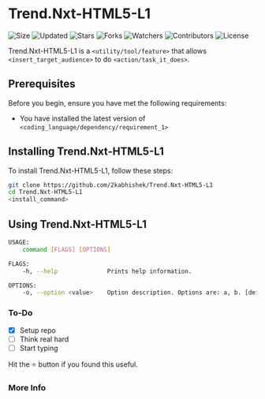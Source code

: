 # Trend.Nxt-HTML5-L1

![Size](https://img.shields.io/github/repo-size/2kabhishek/Trend.Nxt-HTML5-L1?style=plastic&color=0f0&label=Size)
![Updated](https://img.shields.io/github/last-commit/2kabhishek/Trend.Nxt-HTML5-L1?style=plastic&color=f00&label=Updated)
![Stars](https://img.shields.io/github/stars/2kabhishek/Trend.Nxt-HTML5-L1?style=plastic&color=ffc801&label=Stars)
![Forks](https://img.shields.io/github/forks/2kabhishek/Trend.Nxt-HTML5-L1?style=plastic&color=003cff&label=Forks)
![Watchers](https://img.shields.io/github/watchers/2kabhishek/Trend.Nxt-HTML5-L1?style=plastic&color=ff5500&label=Watchers)
![Contributors](https://img.shields.io/github/contributors/2kabhishek/Trend.Nxt-HTML5-L1?style=plastic&color=f0f&label=Contributors)
![License](https://img.shields.io/github/license/2kabhishek/Trend.Nxt-HTML5-L1?style=plastic&color=555&label=License)

Trend.Nxt-HTML5-L1 is a `<utility/tool/feature>` that allows `<insert_target_audience>` to do `<action/task_it_does>`.

## Prerequisites

Before you begin, ensure you have met the following requirements:

- You have installed the latest version of `<coding_language/dependency/requirement_1>`

## Installing Trend.Nxt-HTML5-L1

To install Trend.Nxt-HTML5-L1, follow these steps:

```bash
git clone https://github.com/2kabhishek/Trend.Nxt-HTML5-L1
cd Trend.Nxt-HTML5-L1
<install_command>
```

## Using Trend.Nxt-HTML5-L1

```bash
USAGE:
    command [FLAGS] [OPTIONS]

FLAGS:
    -h, --help              Prints help information.

OPTIONS:
    -o, --option <value>    Option description. Options are: a, b. [default: a]

```

### To-Do

- [x] Setup repo
- [ ] Think real hard
- [ ] Start typing

Hit the :star: button if you found this useful.

### More Info
